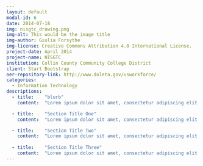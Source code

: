 ```yaml
---
layout: default
modal-id: 6
date: 2014-07-18
img: nisgtc_drawing.png
img-alt: This would be the image title
img-author: Giulia Forsythe
img-license: Creative Commons Attribution 4.0 International License.
project-date: April 2014
project-name: NISGTC
institution: Collin County Community College District
client: Start Bootstrap
oer-repository-link: http://www.doleta.gov/usworkforce/
categories:
  - Information Technology
descriptions:
  - title:    "blurb"
    content:  "Lorem ipsum dolor sit amet, consectetur adipiscing elit."

  - title:    "Section Title One"
    content:  "Lorem ipsum dolor sit amet, consectetur adipiscing elit."

  - title:    "Section Title Two"
    content:  "Lorem ipsum dolor sit amet, consectetur adipiscing elit."
    
  - title:    "Section Title Three"
    content:  "Lorem ipsum dolor sit amet, consectetur adipiscing elit."
---
```

